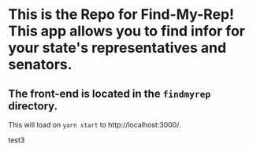 # This is the Repo for Find-My-Rep! This app allows you to find infor for your state's representatives and senators.

## The front-end is located in the `findmyrep` directory.

This will load on `yarn start` to http://localhost:3000/.

test3


